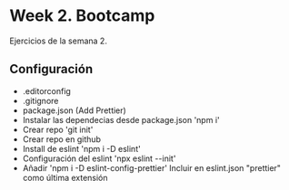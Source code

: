 # Week 2. Bootcamp

Ejercicios de la semana 2.

## Configuración

- .editorconfig
- .gitignore
- package.json (Add Prettier)
- Instalar las dependecias desde package.json 'npm i'
- Crear repo 'git init'
- Crear repo en github
- Install de eslint 'npm i -D eslint'
- Configuración del eslint 'npx eslint --init'
- Añadir 'npm i -D eslint-config-prettier'
  Incluir en eslint.json "prettier" como última extensión
